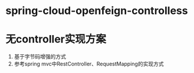 # spring-cloud-openfeign-controlless
# 无controller实现方案

1. 基于字节码增强的方式
2. 参考spring mvc中RestController、RequestMapping的实现方式
